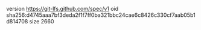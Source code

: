 version https://git-lfs.github.com/spec/v1
oid sha256:d4745aaa7bf3deda2f1f7ff0ba321bbc24cae6c8426c330cf7aab05b1d814708
size 2660
